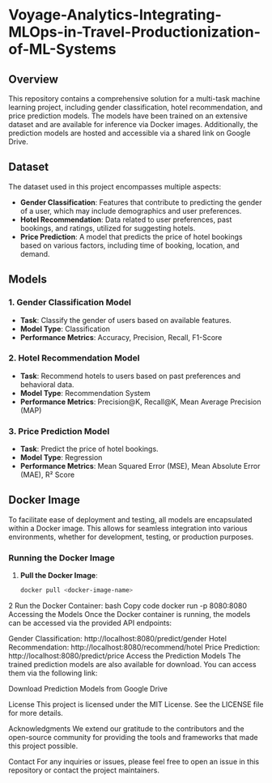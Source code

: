 # Voyage-Analytics-Integrating-MLOps-in-Travel-Productionization-of-ML-Systems

## Overview

This repository contains a comprehensive solution for a multi-task machine learning project, including gender classification, hotel recommendation, and price prediction models. The models have been trained on an extensive dataset and are available for inference via Docker images. Additionally, the prediction models are hosted and accessible via a shared link on Google Drive.

## Dataset

The dataset used in this project encompasses multiple aspects:
- **Gender Classification**: Features that contribute to predicting the gender of a user, which may include demographics and user preferences.
- **Hotel Recommendation**: Data related to user preferences, past bookings, and ratings, utilized for suggesting hotels.
- **Price Prediction**: A model that predicts the price of hotel bookings based on various factors, including time of booking, location, and demand.

## Models

### 1. Gender Classification Model
- **Task**: Classify the gender of users based on available features.
- **Model Type**: Classification
- **Performance Metrics**: Accuracy, Precision, Recall, F1-Score

### 2. Hotel Recommendation Model
- **Task**: Recommend hotels to users based on past preferences and behavioral data.
- **Model Type**: Recommendation System
- **Performance Metrics**: Precision@K, Recall@K, Mean Average Precision (MAP)

### 3. Price Prediction Model
- **Task**: Predict the price of hotel bookings.
- **Model Type**: Regression
- **Performance Metrics**: Mean Squared Error (MSE), Mean Absolute Error (MAE), R² Score

## Docker Image

To facilitate ease of deployment and testing, all models are encapsulated within a Docker image. This allows for seamless integration into various environments, whether for development, testing, or production purposes.

### Running the Docker Image
1. **Pull the Docker Image**:
   ```bash
   docker pull <docker-image-name>
2 Run the Docker Container:
bash
Copy code
docker run -p 8080:8080 <docker-image-name>
Accessing the Models
Once the Docker container is running, the models can be accessed via the provided API endpoints:

Gender Classification: http://localhost:8080/predict/gender
Hotel Recommendation: http://localhost:8080/recommend/hotel
Price Prediction: http://localhost:8080/predict/price
Access the Prediction Models
The trained prediction models are also available for download. You can access them via the following link:

Download Prediction Models from Google Drive

License
This project is licensed under the MIT License. See the LICENSE file for more details.

Acknowledgments
We extend our gratitude to the contributors and the open-source community for providing the tools and frameworks that made this project possible.

Contact
For any inquiries or issues, please feel free to open an issue in this repository or contact the project maintainers.
